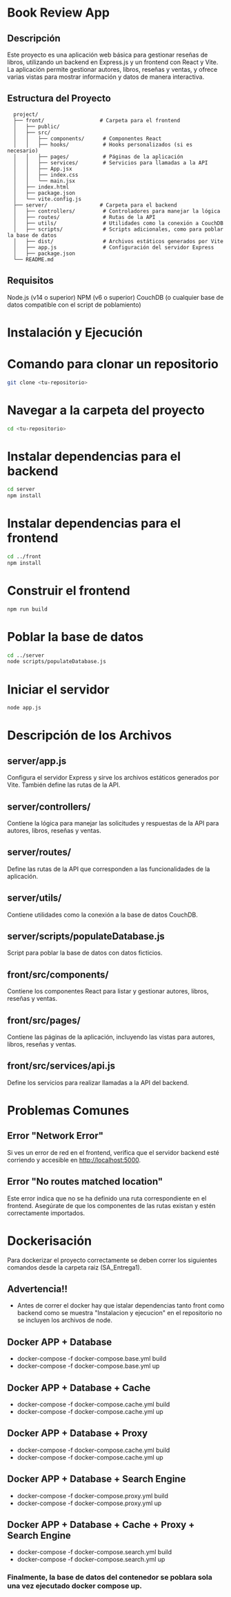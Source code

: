 # Book Review App

## Descripción

Este proyecto es una aplicación web básica para gestionar reseñas de libros, utilizando un backend en Express.js y un frontend con React y Vite. La aplicación permite gestionar autores, libros, reseñas y ventas, y ofrece varias vistas para mostrar información y datos de manera interactiva.

## Estructura del Proyecto

```plaintext
  project/
  ├── front/                  # Carpeta para el frontend
  │   ├── public/
  │   ├── src/
  │   │   ├── components/      # Componentes React
  │   │   ├── hooks/           # Hooks personalizados (si es necesario)
  │   │   ├── pages/           # Páginas de la aplicación
  │   │   ├── services/        # Servicios para llamadas a la API
  │   │   ├── App.jsx
  │   │   ├── index.css
  │   │   └── main.jsx
  │   ├── index.html
  │   ├── package.json
  │   └── vite.config.js
  ├── server/                 # Carpeta para el backend
  │   ├── controllers/         # Controladores para manejar la lógica
  │   ├── routes/              # Rutas de la API
  │   ├── utils/               # Utilidades como la conexión a CouchDB
  │   ├── scripts/             # Scripts adicionales, como para poblar la base de datos
  │   ├── dist/                # Archivos estáticos generados por Vite
  │   ├── app.js               # Configuración del servidor Express
  │   ├── package.json
  └── README.md
```
## Requisitos
Node.js (v14 o superior)
NPM (v6 o superior)
CouchDB (o cualquier base de datos compatible con el script de poblamiento)


# Instalación y Ejecución



# Comando para clonar un repositorio
```bash
git clone <tu-repositorio>
```
# Navegar a la carpeta del proyecto
```bash
cd <tu-repositorio>
```
# Instalar dependencias para el backend
```bash
cd server
npm install
```
# Instalar dependencias para el frontend
```bash
cd ../front
npm install
```
# Construir el frontend
```bash
npm run build
```
# Poblar la base de datos
```bash
cd ../server
node scripts/populateDatabase.js
```
# Iniciar el servidor
```bash
node app.js
```

# Descripción de los Archivos

## server/app.js
Configura el servidor Express y sirve los archivos estáticos generados por Vite. También define las rutas de la API.

## server/controllers/
Contiene la lógica para manejar las solicitudes y respuestas de la API para autores, libros, reseñas y ventas.

## server/routes/
Define las rutas de la API que corresponden a las funcionalidades de la aplicación.

## server/utils/
Contiene utilidades como la conexión a la base de datos CouchDB.

## server/scripts/populateDatabase.js
Script para poblar la base de datos con datos ficticios.

## front/src/components/
Contiene los componentes React para listar y gestionar autores, libros, reseñas y ventas.

## front/src/pages/
Contiene las páginas de la aplicación, incluyendo las vistas para autores, libros, reseñas y ventas.

## front/src/services/api.js
Define los servicios para realizar llamadas a la API del backend.

# Problemas Comunes

## Error "Network Error"
Si ves un error de red en el frontend, verifica que el servidor backend esté corriendo y accesible en [http://localhost:5000](http://localhost:5000).

## Error "No routes matched location"
Este error indica que no se ha definido una ruta correspondiente en el frontend. Asegúrate de que los componentes de las rutas existan y estén correctamente importados.

# Dockerisación

Para dockerizar el proyecto correctamente se deben correr los siguientes comandos desde la carpeta raiz (SA_Entrega1).

## Advertencia!!

* Antes de correr el docker hay que istalar dependencias tanto front como backend como se muestra "Instalacion y ejecucion" en el repositorio no se incluyen los archivos de node.

## Docker APP + Database

* docker-compose -f docker-compose.base.yml build
* docker-compose -f docker-compose.base.yml up

## Docker APP + Database + Cache

* docker-compose -f docker-compose.cache.yml build
* docker-compose -f docker-compose.cache.yml up

## Docker APP + Database + Proxy

* docker-compose -f docker-compose.cache.yml build
* docker-compose -f docker-compose.cache.yml up

## Docker APP + Database + Search Engine

* docker-compose -f docker-compose.proxy.yml build
* docker-compose -f docker-compose.proxy.yml up

## Docker APP + Database + Cache + Proxy + Search Engine

* docker-compose -f docker-compose.search.yml build
* docker-compose -f docker-compose.search.yml up


### Finalmente, la base de datos del contenedor se poblara sola una vez ejecutado docker compose up.
